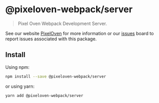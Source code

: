 # @pixeloven-webpack/server

> Pixel Oven Webpack Development Server.

See our website [PixelOven](https://www.pixeloven.com/) for more information or our [issues](https://github.com/pixeloven/pixeloven/issues) board to report issues associated with this package.


## Install

Using npm:

```sh
npm install --save @pixeloven-webpack/server
```

or using yarn:

```sh
yarn add @pixeloven-webpack/server
```

